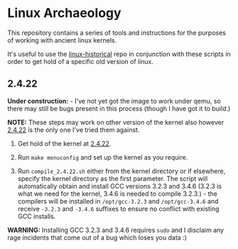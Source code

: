 # Linux Archaeology

This repository contains a series of tools and instructions for the purposes of
working with ancient linux kernels.

It's useful to use the [linux-historical][linux-historical] repo in conjunction
with these scripts in order to get hold of a specific old version of linux.

## 2.4.22

__Under construction:__ - I've not yet got the image to work under qemu, so
there may still be bugs present in this process (though I have got it to build.)

__NOTE:__ These steps may work on other version of the kernel also however
[2.4.22][linux-2.4.22] is the only one I've tried them against.

1. Get hold of the kernel at [2.4.22][linux-2.4.22].

2. Run `make menuconfig` and set up the kernel as you require.

3. Run `compile_2.4.22.sh` either from the kernel directory or if elsewhere,
   specify the kernel directory as the first parameter. The script will
   automatically obtain and install GCC versions 3.2.3 and 3.4.6 (3.2.3 is what
   we need for the kernel, 3.4.6 is needed to compile 3.2.3.) - the compilers
   will be installed in `/opt/gcc-3.2.3` and `/opt/gcc-3.4.6` and receive
   `-3.2.3` and `-3.4.6` suffixes to ensure no conflict with existing GCC
   installs.

__WARNING:__ Installing GCC 3.2.3 and 3.4.6 requires `sudo` and I disclaim any
rage incidents that come out of a bug which loses you data :)

[linux-historical]:https://github.com/lorenzo-stoakes/linux-historical
[linux-2.4.22]:https://github.com/lorenzo-stoakes/linux-historical/tree/v2.4.22
